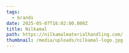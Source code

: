 ```yaml
---
tags:
  - brands
date: 2025-05-07T16:02:00.000Z
title: Nilkamal
path: https://nilkamalmaterialhandling.com/
thumbnail: /media/uploads/nilkamal-logo.jpg
---
```

